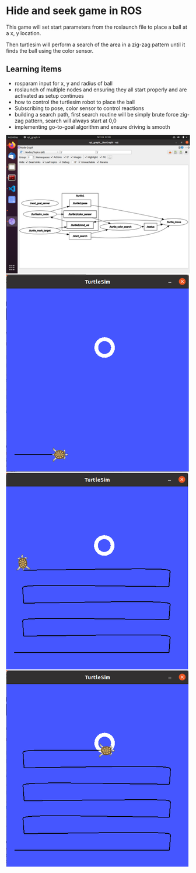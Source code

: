 # Hide and seek game in ROS #

This game will set start parameters from the roslaunch file to place a ball at a x, y location.  

Then turtlesim will perform a search of the area in a zig-zag pattern until it finds the ball using the color sensor.

## Learning items ##
- rosparam input for x, y and radius of ball
- roslaunch of multiple nodes and ensuring they all start properly and are activated as setup continues
- how to control the turtlesim robot to place the ball
- Subscribing to pose, color sensor to control reactions
- building a search path, first search routine will be simply brute force zig-zag pattern, search will always start at 0,0
- implementing go-to-goal algorithm and ensure driving is smooth

![image info](./pictures/hideandseek_rqt.png)
![image info](./pictures/game_start.png)
![image info](./pictures/game_in_process.png)
![image info](./pictures/game_circle_found.png)
